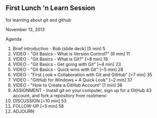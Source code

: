First Lunch 'n Learn Session 
----------------------------
for learning about git and github

November 13, 2013


Agenda

1. Brief introduction - Bob (slide deck) [5 min]                           5
2. VIDEO - "Git Basics - What is Version Control?"  [6 min]               11
3. VIDEO - "Git Basics - What is Git?" [~8 min]                           19
4. VIDEO - "Git Basics - Get going with Git" [~4 min]                     23
5. VIDEO - "Git Basics - Quick wins with Git" [~5 min]                    28
6. VIDEO - "First Look • Collaboration with Git and GitHub" [~7 min]      35
7. VIDEO - "GitHub for Windows • A Quick Look" [~2 min]                   37
8. VIDEO - "How to Create a GitHub Account" [1 min]                       38
9. ASSIGNMENT - Install git on your computer, sign up for a GitHub        43
    account, and fork a repository from rsolimeno
10. DISCUSSION  [~10 min]                                                 53
11. FOLLOW-UP [~5 min]                                                    58
12. ADJOURN
